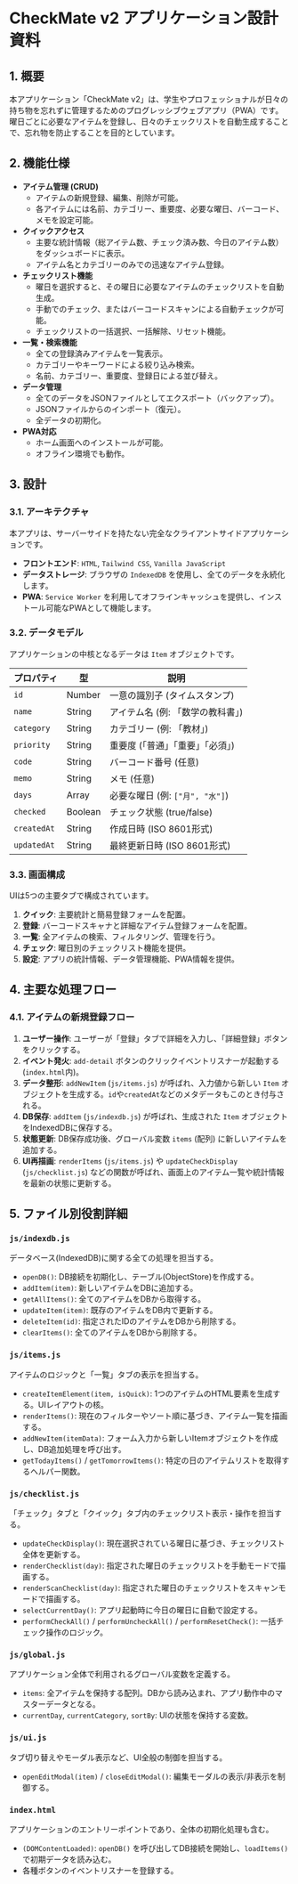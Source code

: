# CheckMate v2 アプリケーション設計資料

## 1. 概要

本アプリケーション「CheckMate v2」は、学生やプロフェッショナルが日々の持ち物を忘れずに管理するためのプログレッシブウェブアプリ（PWA）です。曜日ごとに必要なアイテムを登録し、日々のチェックリストを自動生成することで、忘れ物を防止することを目的としています。

## 2. 機能仕様

- **アイテム管理 (CRUD)**
  - アイテムの新規登録、編集、削除が可能。
  - 各アイテムには名前、カテゴリー、重要度、必要な曜日、バーコード、メモを設定可能。
- **クイックアクセス**
  - 主要な統計情報（総アイテム数、チェック済み数、今日のアイテム数）をダッシュボードに表示。
  - アイテム名とカテゴリーのみでの迅速なアイテム登録。
- **チェックリスト機能**
  - 曜日を選択すると、その曜日に必要なアイテムのチェックリストを自動生成。
  - 手動でのチェック、またはバーコードスキャンによる自動チェックが可能。
  - チェックリストの一括選択、一括解除、リセット機能。
- **一覧・検索機能**
  - 全ての登録済みアイテムを一覧表示。
  - カテゴリーやキーワードによる絞り込み検索。
  - 名前、カテゴリー、重要度、登録日による並び替え。
- **データ管理**
  - 全てのデータをJSONファイルとしてエクスポート（バックアップ）。
  - JSONファイルからのインポート（復元）。
  - 全データの初期化。
- **PWA対応**
  - ホーム画面へのインストールが可能。
  - オフライン環境でも動作。

## 3. 設計

### 3.1. アーキテクチャ

本アプリは、サーバーサイドを持たない完全なクライアントサイドアプリケーションです。

- **フロントエンド**: `HTML`, `Tailwind CSS`, `Vanilla JavaScript`
- **データストレージ**: ブラウザの `IndexedDB` を使用し、全てのデータを永続化します。
- **PWA**: `Service Worker` を利用してオフラインキャッシュを提供し、インストール可能なPWAとして機能します。

### 3.2. データモデル

アプリケーションの中核となるデータは `Item` オブジェクトです。

| プロパティ    | 型      | 説明                                     |
|---------------|---------|------------------------------------------|
| `id`          | Number  | 一意の識別子 (タイムスタンプ)            |
| `name`        | String  | アイテム名 (例: 「数学の教科書」)        |
| `category`    | String  | カテゴリー (例: 「教材」)                |
| `priority`    | String  | 重要度 (「普通」「重要」「必須」)         |
| `code`        | String  | バーコード番号 (任意)                    |
| `memo`        | String  | メモ (任意)                              |
| `days`        | Array   | 必要な曜日 (例: `["月", "水"]`)        |
| `checked`     | Boolean | チェック状態 (true/false)                |
| `createdAt`   | String  | 作成日時 (ISO 8601形式)                  |
| `updatedAt`   | String  | 最終更新日時 (ISO 8601形式)              |

### 3.3. 画面構成

UIは5つの主要タブで構成されています。

1.  **クイック**: 主要統計と簡易登録フォームを配置。
2.  **登録**: バーコードスキャナと詳細なアイテム登録フォームを配置。
3.  **一覧**: 全アイテムの検索、フィルタリング、管理を行う。
4.  **チェック**: 曜日別のチェックリスト機能を提供。
5.  **設定**: アプリの統計情報、データ管理機能、PWA情報を提供。

## 4. 主要な処理フロー

### 4.1. アイテムの新規登録フロー

1.  **ユーザー操作**: ユーザーが「登録」タブで詳細を入力し、「詳細登録」ボタンをクリックする。
2.  **イベント発火**: `add-detail` ボタンのクリックイベントリスナーが起動する (`index.html`内)。
3.  **データ整形**: `addNewItem` (`js/items.js`) が呼ばれ、入力値から新しい `Item` オブジェクトを生成する。`id`や`createdAt`などのメタデータもこのとき付与される。
4.  **DB保存**: `addItem` (`js/indexdb.js`) が呼ばれ、生成された `Item` オブジェクトをIndexedDBに保存する。
5.  **状態更新**: DB保存成功後、グローバル変数 `items` (配列) に新しいアイテムを追加する。
6.  **UI再描画**: `renderItems` (`js/items.js`) や `updateCheckDisplay` (`js/checklist.js`) などの関数が呼ばれ、画面上のアイテム一覧や統計情報を最新の状態に更新する。

## 5. ファイル別役割詳細

### `js/indexdb.js`
データベース(IndexedDB)に関する全ての処理を担当する。
- `openDB()`: DB接続を初期化し、テーブル(ObjectStore)を作成する。
- `addItem(item)`: 新しいアイテムをDBに追加する。
- `getAllItems()`: 全てのアイテムをDBから取得する。
- `updateItem(item)`: 既存のアイテムをDB内で更新する。
- `deleteItem(id)`: 指定されたIDのアイテムをDBから削除する。
- `clearItems()`: 全てのアイテムをDBから削除する。

### `js/items.js`
アイテムのロジックと「一覧」タブの表示を担当する。
- `createItemElement(item, isQuick)`: 1つのアイテムのHTML要素を生成する。UIレイアウトの核。
- `renderItems()`: 現在のフィルターやソート順に基づき、アイテム一覧を描画する。
- `addNewItem(itemData)`: フォーム入力から新しいItemオブジェクトを作成し、DB追加処理を呼び出す。
- `getTodayItems()` / `getTomorrowItems()`: 特定の日のアイテムリストを取得するヘルパー関数。

### `js/checklist.js`
「チェック」タブと「クイック」タブ内のチェックリスト表示・操作を担当する。
- `updateCheckDisplay()`: 現在選択されている曜日に基づき、チェックリスト全体を更新する。
- `renderChecklist(day)`: 指定された曜日のチェックリストを手動モードで描画する。
- `renderScanChecklist(day)`: 指定された曜日のチェックリストをスキャンモードで描画する。
- `selectCurrentDay()`: アプリ起動時に今日の曜日に自動で設定する。
- `performCheckAll()` / `performUncheckAll()` / `performResetCheck()`: 一括チェック操作のロジック。

### `js/global.js`
アプリケーション全体で利用されるグローバル変数を定義する。
- `items`: 全アイテムを保持する配列。DBから読み込まれ、アプリ動作中のマスターデータとなる。
- `currentDay`, `currentCategory`, `sortBy`: UIの状態を保持する変数。

### `js/ui.js`
タブ切り替えやモーダル表示など、UI全般の制御を担当する。
- `openEditModal(item)` / `closeEditModal()`: 編集モーダルの表示/非表示を制御する。

### `index.html`
アプリケーションのエントリーポイントであり、全体の初期化処理も含む。
- `(DOMContentLoaded)`: `openDB()` を呼び出してDB接続を開始し、`loadItems()`で初期データを読み込む。
- 各種ボタンのイベントリスナーを登録する。